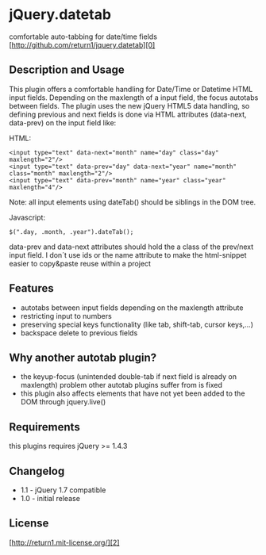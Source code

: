  jQuery.datetab
=================
comfortable auto-tabbing for date/time fields
[http://github.com/return1/jquery.datetab][0]

Description and Usage
---------------------

This plugin offers a comfortable handling for Date/Time or Datetime HTML input fields. Depending on the maxlength of a input field, the focus autotabs between fields. The plugin uses the new jQuery HTML5 data handling, so defining previous and next fields is done
via HTML attributes (data-next, data-prev) on the input field like:

HTML:

    <input type="text" data-next="month" name="day" class="day" maxlength="2"/>
    <input type="text" data-prev="day" data-next="year" name="month" class="month" maxlength="2"/>
    <input type="text" data-prev="month" name="year" class="year" maxlength="4"/>

Note: all input elements using dateTab() should be siblings in the DOM tree.

Javascript:

    $(".day, .month, .year").dateTab();

data-prev and data-next attributes should hold the a class of the prev/next input field. I don´t use ids or the name attribute to make the html-snippet easier to copy&paste reuse within a project

Features
--------

* autotabs between input fields depending on the maxlength attribute
* restricting input to numbers
* preserving special keys functionality (like tab, shift-tab, cursor keys,...)
* backspace delete to previous fields

Why another autotab plugin?
---------------------------

* the keyup-focus (unintended double-tab if next field is already on maxlength) problem other autotab plugins suffer from is fixed
* this plugin also affects elements that have not yet been added to the DOM through jquery.live()


Requirements
------------

this plugins requires jQuery >= 1.4.3

Changelog
---------

* 1.1 - jQuery 1.7 compatible
* 1.0 - initial release


License
-------

[http://return1.mit-license.org/][2]

[0]: http://github.com/return1/jquery.datetab "jQuery.datetab"
[1]: http://www.mathachew.com/sandbox/jquery-autotab/ "jQuery.autotab"
[2]: http://return1.mit-license.org/ "mit"

